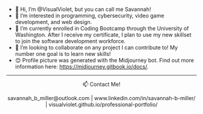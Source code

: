 - 👋 Hi, I’m @VisualViolet, but you can call me Savannah!
- 👀 I’m interested in programming, cybersecurity, video game development, and web design.
- 🌱 I’m currently enrolled in Coding Bootcamp through the University of Washington. After I receive my certificate, I plan to use my new skillset to join the software        development workforce.
- 💞️ I’m looking to collaborate on any project I can contribute to! My number one goal is to learn new skills! 
- :blush: Profile picture was generated with the Midjourney bot. Find out more information here: https://midjourney.gitbook.io/docs/.

---
<p align="center">
📫 Contact Me!
</p>

<p align="center">
savannah_b_miller@outlook.com | www.linkedin.com/in/savannah-b-miller/ | visualviolet.github.io/professional-portfolio/ 
</p>

<!---
savannah-dev/savannah-dev is a ✨ special ✨ repository because its `README.md` (this file) appears on your GitHub profile.
You can click the Preview link to take a look at your changes.
--->
